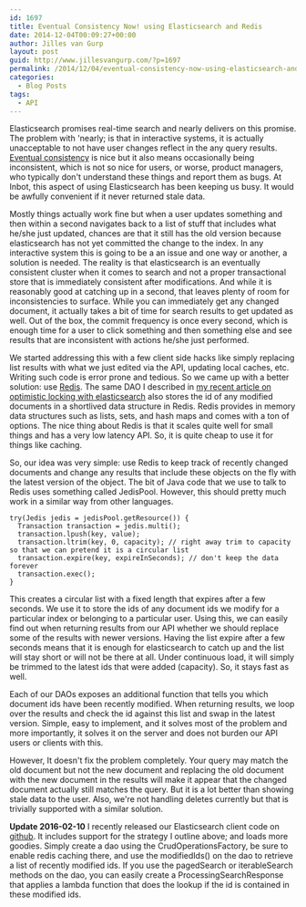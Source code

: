 ```yaml
---
id: 1697
title: Eventual Consistency Now! using Elasticsearch and Redis
date: 2014-12-04T00:09:27+00:00
author: Jilles van Gurp
layout: post
guid: http://www.jillesvangurp.com/?p=1697
permalink: /2014/12/04/eventual-consistency-now-using-elasticsearch-and-redis/
categories:
  - Blog Posts
tags:
  - API
---
```

Elasticsearch promises real-time search and nearly delivers on this promise. The problem with 'nearly; is that in interactive systems, it is actually unacceptable to not have user changes reflect in the any query results. [Eventual consistency](http://en.wikipedia.org/wiki/Eventual_consistency) is nice but it also means occasionally being inconsistent, which is not so nice for users, or worse, product managers, who typically don't understand these things and report them as bugs. At Inbot, this aspect of using Elasticsearch has been keeping us busy. It would be awfully convenient if it never returned stale data.

Mostly things actually work fine but when a user updates something and then within a second navigates back to a list of stuff that includes what he/she just updated, chances are that it still has the old version because elasticsearch has not yet committed the change to the index. In any interactive system this is going to be a an issue and one way or another, a solution is needed. The reality is that elasticsearch is an eventually consistent cluster when it comes to search and not a proper transactional store that is immediately consistent after modifications. And while it is reasonably good at catching up in a second, that leaves plenty of room for inconsistencies to surface. While you can immediately get any changed document, it actually takes a bit of time for search results to get updated as well. Out of the box, the commit frequency is once every second, which is enough time for a user to click something and then something else and see results that are inconsistent with actions he/she just performed.

We started addressing this with a few client side hacks like simply replacing list results with what we just edited via the API, updating local caches, etc. Writing such code is error prone and tedious. So we came up with a better solution: use [Redis](http://redis.io). The same DAO I described in [my recent article on optimistic locking with elasticsearch](http://www.jillesvangurp.com/2014/12/03/optimistic-locking-for-updates-in-elasticsearch/) also stores the id of any modified documents in a shortlived data structure in Redis. Redis provides in memory data structures such as lists, sets, and hash maps and comes with a ton of options. The nice thing about Redis is that it scales quite well for small things and has a very low latency API. So, it is quite cheap to use it for things like caching.

So, our idea was very simple: use Redis to keep track of recently changed documents and change any results that include these objects on the fly with the latest version of the object. The bit of Java code that we use to talk to Redis uses something called JedisPool. However, this should pretty much work in a similar way from other languages.

```
try(Jedis jedis = jedisPool.getResource()) {
  Transaction transaction = jedis.multi();
  transaction.lpush(key, value);
  transaction.ltrim(key, 0, capacity); // right away trim to capacity so that we can pretend it is a circular list
  transaction.expire(key, expireInSeconds); // don't keep the data forever
  transaction.exec();
}
```

This creates a circular list with a fixed length that expires after a few seconds. We use it to store the ids of any document ids we modify for a particular index or belonging to a particular user. Using this, we can easily find out when returning results from our API whether we should replace some of the results with newer versions. Having the list expire after a few seconds means that it is enough for elasticsearch to catch up and the list will stay short or will not be there at all. Under continuous load, it will simply be trimmed to the latest ids that were added (capacity). So, it stays fast as well. 

Each of our DAOs exposes an additional function that tells you which document ids have been recently modified. When returning results, we loop over the results and check the id against this list and swap in the latest version. Simple, easy to implement, and it solves most of the problem and more importantly, it solves it on the server and does not burden our API users or clients with this.

However, It doesn't fix the problem completely. Your query may match the old document but not the new document and replacing the old document with the new document in the results will make it appear that the changed document actually still matches the query. But it is a lot better than showing stale data to the user. Also, we're not handling deletes currently but that is trivially supported with a similar solution.

**Update 2016-02-10** I recently released our Elasticsearch client code on [github](https://github.com/Inbot/inbot-es-http-client). It includes support for the strategy I outline above; and loads more goodies. Simply create a dao using the CrudOperationsFactory, be sure to enable redis caching there, and use the modifiedIds() on the dao to retrieve a list of recently modified ids. If you use the pagedSearch or iterableSearch methods on the dao, you can easily create a ProcessingSearchResponse that applies a lambda function that does the lookup if the id is contained in these modified ids. 